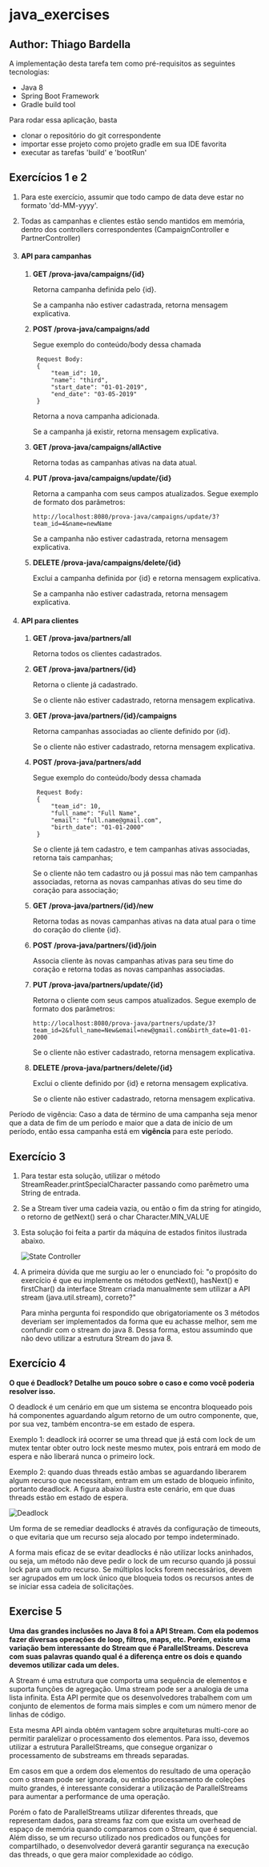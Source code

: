 # java_exercises

## Author: Thiago Bardella

A implementação desta tarefa tem como pré-requisitos as seguintes tecnologias:

*   Java 8
*   Spring Boot Framework
*   Gradle build tool

Para rodar essa aplicação, basta
 
*   clonar o repositório do git correspondente
*   importar esse projeto como projeto gradle em sua IDE favorita
*   executar as tarefas 'build' e 'bootRun'
 
## Exercícios 1 e 2


1)  Para este exercício, assumir que todo campo de data deve estar no formato 
'dd-MM-yyyy'.

2)  Todas as campanhas e clientes estão sendo mantidos em memória, dentro dos controllers correspondentes (CampaignController e PartnerController)

2)  #### API para campanhas
    
    1) <b>GET /prova-java/campaigns/{id}</b>
    
        Retorna campanha definida pelo {id}.
    
        Se a campanha não estiver cadastrada, retorna mensagem explicativa.  

    2) <b>POST /prova-java/campaigns/add</b>
    
        Segue exemplo do conteúdo/body dessa chamada
    
            Request Body:
            {
            	"team_id": 10,
            	"name": "third",
            	"start_date": "01-01-2019",
            	"end_date": "03-05-2019"
            }
        
        Retorna a nova campanha adicionada.
        
        Se a campanha já existir, retorna mensagem explicativa.

    3)  <b>GET /prova-java/campaigns/allActive</b>
    
        Retorna todas as campanhas ativas na data atual.
        
    4)  <b>PUT /prova-java/campaigns/update/{id}</b>

        Retorna a campanha com seus campos atualizados. Segue exemplo de formato dos parâmetros:
        
            http://localhost:8080/prova-java/campaigns/update/3?team_id=4&name=newName
        
        Se a campanha não estiver cadastrada, retorna mensagem explicativa.  
        
    5)  <b>DELETE /prova-java/campaigns/delete/{id}</b>
        
        Exclui a campanha definida por {id} e retorna mensagem explicativa.
                
        Se a campanha não estiver cadastrada, retorna mensagem explicativa.  

3)  #### API para clientes

    1)  <b> GET /prova-java/partners/all</b>
    
        Retorna todos os clientes cadastrados.
    
    1) <b>GET /prova-java/partners/{id}</b>
    
        Retorna o cliente já cadastrado.
        
        Se o cliente não estiver cadastrado, retorna mensagem explicativa.    
    
    1) <b>GET /prova-java/partners/{id}/campaigns</b>
    
        Retorna campanhas associadas ao cliente  definido por {id}.
    
        Se o cliente não estiver cadastrado, retorna mensagem explicativa.  

    2) <b>POST /prova-java/partners/add</b>
    
        Segue exemplo do conteúdo/body dessa chamada
    
            Request Body:
            {
            	"team_id": 10,
            	"full_name": "Full Name",
            	"email": "full.name@gmail.com",
            	"birth_date": "01-01-2000"
            }
        
        Se o cliente já tem cadastro, e tem campanhas ativas associadas, retorna tais campanhas;
        
        Se o cliente não tem cadastro ou já possui mas não tem campanhas associadas, retorna as novas campanhas ativas do seu time do coração para associação;
    
    3)  <b>GET /prova-java/partners/{id}/new</b>
    
        Retorna todas as novas campanhas ativas na data atual para o time do coração do cliente {id}.
       
    3)  <b>POST /prova-java/partners/{id}/join</b>
           
        Associa cliente às novas campanhas ativas para seu time do coração e retorna todas as novas campanhas associadas.
               
    4)  <b>PUT /prova-java/partners/update/{id}</b>

        Retorna o cliente com seus campos atualizados. Segue exemplo de formato dos parâmetros:
        
            http://localhost:8080/prova-java/partners/update/3?team_id=2&full_name=New&email=new@gmail.com&birth_date=01-01-2000
        
        Se o cliente não estiver cadastrado, retorna mensagem explicativa.  
        
    5)  <b>DELETE /prova-java/partners/delete/{id}</b>
        
        Exclui o cliente definido por {id} e retorna mensagem explicativa.
                
        Se o cliente não estiver cadastrado, retorna mensagem explicativa.  


   Período de vigência:
Caso a data de término de uma campanha seja menor que a data de fim de um período e maior que a data de início de um período, então essa campanha está em <b>vigência</b> para este período.

## Exercício 3

1) Para testar esta solução, utilizar o método StreamReader.printSpecialCharacter passando como parêmetro uma String de entrada.

2) Se a Stream tiver uma cadeia vazia, ou então o fim da string for atingido, o retorno de getNext() será o char Character.MIN_VALUE

2) Esta solução foi feita a partir da máquina de estados finitos ilustrada abaixo.

    ![State Controller](src/main/resources/stateController.jpg)

2) A primeira dúvida que me surgiu ao ler o enunciado foi: "o propósito do exercício é que eu implemente os métodos getNext(), hasNext() e firstChar() da interface Stream criada manualmente sem utilizar a API stream (java.util.stream), correto?"

    Para minha pergunta foi respondido que obrigatoriamente os 3 métodos deveriam ser implementados da forma que eu achasse melhor, sem me confundir com o stream do java 8.
    Dessa forma, estou assumindo que não devo utilizar a estrutura Stream do java 8.




## Exercício 4

<b>O que é Deadlock? Detalhe um pouco sobre o caso e como você poderia
resolver isso.</b>

O deadlock é um cenário em que um sistema se encontra bloqueado pois há componentes aguardando algum retorno de um outro componente, que, por sua vez, também encontra-se em estado de espera.  

Exemplo 1: deadlock irá ocorrer se uma thread que já está com lock de um mutex tentar obter outro lock neste mesmo mutex, pois entrará em modo de espera e não liberará nunca o primeiro lock.

Exemplo 2: quando duas threads estão ambas se aguardando liberarem algum recurso que necessitam, entram em um estado de bloqueio infinito, portanto deadlock. A figura abaixo ilustra este cenário, em que duas threads estão em estado de espera.

![Deadlock](src/main/resources/deadlock.jpg)

Um forma de se remediar deadlocks é através da configuração de timeouts, o que evitaria que um recurso seja alocado por tempo indeterminado.

A forma mais eficaz de se evitar deadlocks é não utilizar locks aninhados, ou seja, um método não deve pedir o lock de um recurso quando já possui lock para um outro recurso. Se múltiplos locks forem necessários, devem ser agrupados em um lock único que bloqueia todos os recursos antes de se iniciar essa cadeia de solicitações.

## Exercise 5

<b>Uma das grandes inclusões no Java 8 foi a API Stream. Com ela podemos
fazer diversas operações de loop, filtros, maps, etc. Porém, existe uma
variação bem interessante do Stream que é ParallelStreams. Descreva com
suas palavras quando qual é a diferença entre os dois e quando devemos
utilizar cada um deles.</b>

A Stream é uma estrutura que comporta uma sequência de elementos e suporta 
funções de agregação. Uma stream pode ser a analogia de uma lista infinita.
Esta API permite que os desenvolvedores trabalhem com um conjunto de elementos de 
forma mais simples e com um número menor de linhas de código.

Esta mesma API ainda obtém vantagem sobre arquiteturas multi-core ao permitir paralelizar
o processamento dos elementos. Para isso, devemos utilizar a estrutura ParallelStreams, que consegue 
organizar o processamento de substreams em threads separadas.

Em casos em que a ordem dos elementos do resultado de uma operação com o stream pode ser 
ignorada, ou então processamento de coleções muito grandes, é interessante considerar
a utilização de ParallelStreams para aumentar a performance de uma operação.

Porém o fato de ParallelStreams utilizar diferentes threads, que representam dados, para streams faz com que
exista um overhead de espaço de memória quando comparamos com o Stream, que é sequencial. Além disso,
se um recurso utilizado nos predicados ou funções for compartilhado, 
o desenvolvedor deverá garantir segurança na execução das threads, o que gera maior 
complexidade ao código.
